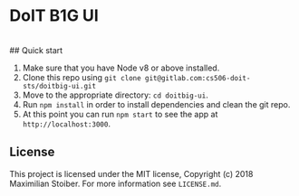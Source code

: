 # DoIT B1G UI
<br />
## Quick start

1.  Make sure that you have Node v8 or above installed.
2.  Clone this repo using `git clone git@gitlab.com:cs506-doit-sts/doitbig-ui.git`
3.  Move to the appropriate directory: `cd doitbig-ui`.<br />
4.  Run `npm install` in order to install dependencies and clean the git repo.<br />
5.  At this point you can run `npm start` to see the app at `http://localhost:3000`.

## License

This project is licensed under the MIT license, Copyright (c) 2018 Maximilian
Stoiber. For more information see `LICENSE.md`.
